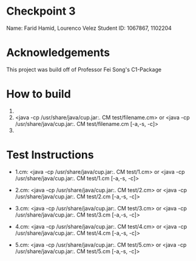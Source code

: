 # Checkpoint 3
Name: Farid Hamid, Lourenco Velez
Student ID: 1067867, 1102204

# Acknowledgements
This project was build off of Professor Fei Song's C1-Package

# How to build
1. <make>
2. <java -cp /usr/share/java/cup.jar:. CM test/filename.cm> or <java -cp /usr/share/java/cup.jar:. CM test/filename.cm [-a,-s, -c]>
3. <make clean> 

# Test Instructions
- 1.cm: <java -cp /usr/share/java/cup.jar:. CM test/1.cm> or <java -cp /usr/share/java/cup.jar:. CM test/1.cm [-a,-s, -c]>

- 2.cm: <java -cp /usr/share/java/cup.jar:. CM test/2.cm> or <java -cp /usr/share/java/cup.jar:. CM test/2.cm [-a,-s, -c]>

- 3.cm: <java -cp /usr/share/java/cup.jar:. CM test/3.cm> or <java -cp /usr/share/java/cup.jar:. CM test/3.cm [-a,-s, -c]>

- 4.cm: <java -cp /usr/share/java/cup.jar:. CM test/4.cm> or <java -cp /usr/share/java/cup.jar:. CM test/4.cm [-a,-s, -c]>

- 5.cm: <java -cp /usr/share/java/cup.jar:. CM test/5.cm> or <java -cp /usr/share/java/cup.jar:. CM test/5.cm [-a,-s, -c]>

